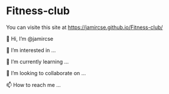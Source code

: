 # Fitness-club
You can visite this site at https://jamircse.github.io/Fitness-club/


👋 Hi, I’m @jamircse

 👀 I’m interested in ...

🌱 I’m currently learning ...

💞️ I’m looking to collaborate on ...

📫 How to reach me ...
